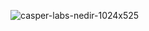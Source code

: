 ![casper-labs-nedir-1024x525](https://user-images.githubusercontent.com/73176377/111841513-1ed93c00-890f-11eb-9e82-4cbfadae7b30.jpg)

